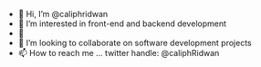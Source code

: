 - 👋 Hi, I’m @caliphridwan
- 👀 I’m interested in front-end and backend development
- 🌱
- 💞️ I’m looking to collaborate on software development projects
- 📫 How to reach me ... twitter handle: @caliphRidwan

<!---
caliphridwan/caliphridwan is a ✨ special ✨ repository because its `README.md` (this file) appears on your GitHub profile.
You can click the Preview link to take a look at your changes.
--->
